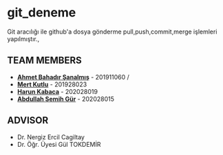 # git_deneme

Git aracılığı ile github'a dosya gönderme pull,push,commit,merge işlemleri yapılmıştır.,

## TEAM MEMBERS
* [**Ahmet Bahadır Şanalmış**](https://github.com/bahadirsanalmis) - 201911060 / 
* [**Mert Kutlu**](https://github.com/mertktllu) - 201928023
* [**Harun Kabaca**](https://github.com/harunkabaca) - 202028019
* [**Abdullah Semih Gür**](https://github.com/Semih-gur)  - 202028015
## ADVISOR
* Dr. Nergiz Ercil Cagiltay
* Dr. Öğr. Üyesi Gül TOKDEMİR

